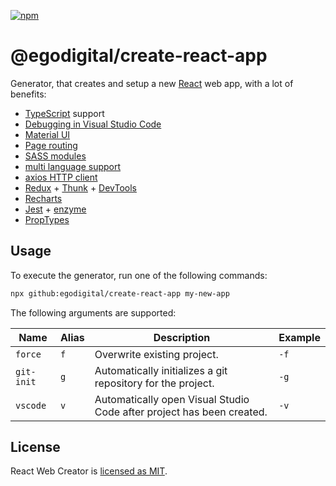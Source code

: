 [![npm](https://img.shields.io/npm/v/@egodigital/create-react-app.svg)](https://www.npmjs.com/package/@egodigital/create-react-app)

# @egodigital/create-react-app

Generator, that creates and setup a new [React](https://reactjs.org/) web app, with a lot of benefits:

* [TypeScript](https://www.typescriptlang.org/) support
* [Debugging in Visual Studio Code](https://code.visualstudio.com/docs/nodejs/reactjs-tutorial#_debugging-react)
* [Material UI](https://material-ui.com/)
* [Page routing](https://www.npmjs.com/package/react-router-dom)
* [SASS modules](https://github.com/sass/node-sass)
* [multi language support](https://react.i18next.com/)
* [axios HTTP client](https://github.com/axios/axios)
* [Redux](https://redux.js.org/) + [Thunk](https://github.com/reduxjs/redux-thunk) + [DevTools](https://github.com/zalmoxisus/redux-devtools-extension)
* [Recharts](https://recharts.org/)
* [Jest](https://jestjs.io/) + [enzyme](https://enzymejs.github.io/enzyme/)
* [PropTypes](https://reactjs.org/docs/typechecking-with-proptypes.html)

## Usage

To execute the generator, run one of the following commands:

```bash
npx github:egodigital/create-react-app my-new-app
```

The following arguments are supported:

| Name         | Alias | Description | Example |
|--------------|-------|-------------|---------|
| `force`      | `f`   | Overwrite existing project. | `-f` |
| `git-init`   | `g`   | Automatically initializes a git repository for the project. | `-g` |
| `vscode`     | `v`   | Automatically open Visual Studio Code after project has been created. | `-v` |

## License

React Web Creator is [licensed as MIT](https://github.com/egodigital/create-react-app/blob/master/LICENSE).
